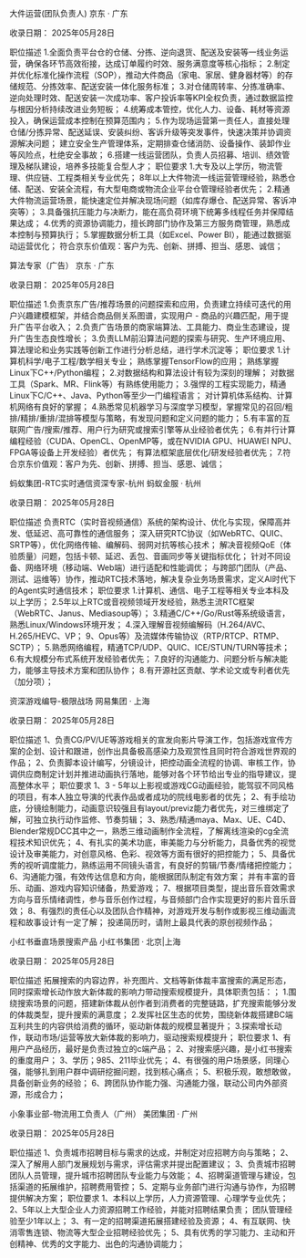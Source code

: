 大件运营(团队负责人)
京东 · 广东

收录日期： 2025年05月28日

职位描述
1.全面负责平台仓的仓储、分拣、逆向退货、配送及安装等一线业务运营，确保各环节高效衔接，达成订单履约时效、服务满意度等核心指标；
2.制定并优化标准化操作流程（SOP），推动大件商品（家电、家居、健身器材等）的存储规范、分拣效率、配送安装一体化服务标准；
3.对仓储周转率、分拣准确率、逆向处理时效、配送安装一次成功率、客户投诉率等KPI全权负责，通过数据监控与根因分析持续改进业务短板；
4.统筹成本管控，优化人力、设备、耗材等资源投入，确保运营成本控制在预算范围内；
5.作为现场运营第一责任人，直接处理仓储/分拣异常、配送延误、安装纠纷、客诉升级等突发事件，快速决策并协调资源解决问题；
建立安全生产管理体系，定期排查仓储消防、设备操作、装卸作业等风险点，杜绝安全事故；
6.搭建一线运营团队，负责人员招募、培训、绩效管理及梯队建设，培养多技能复合型人才；
职位要求
1.大专及以上学历，物流管理、供应链、工程类相关专业优先；
8年以上大件物流一线运营管理经验，熟悉仓储、配送、安装全流程，有大型电商或物流企业平台仓管理经验者优先；
2.精通大件物流运营场景，能快速定位并解决现场问题（如库存爆仓、配送异常、客诉冲突等）；
3.具备强抗压能力与决断力，能在高负荷环境下统筹多线程任务并保障结果达成；
4.优秀的资源协调能力，擅长跨部门协作及第三方服务商管理，熟悉成本控制与预算执行；
5.掌握数据分析工具（如Excel、Power BI），能通过数据驱动运营优化；
符合京东价值观：客户为先、创新、拼搏、担当、感恩、诚信；

算法专家（广告）
京东 · 广东

收录日期： 2025年05月28日

职位描述
1.负责京东广告/推荐场景的问题探索和应用，负责建立持续可迭代的用户兴趣建模框架，并结合商品侧关系图谱，实现用户 - 商品的兴趣匹配，用于提升广告平台收入；
2.负责广告场景的商家端算法、工具能力、商业生态建设，提升广告生态良性增长；
3.负责LLM前沿算法问题的探索与研究、生产环境应用、算法理论和业务实践等创新工作进行分析总结，进行学术沉淀等；
职位要求
1.计算机科学/电子工程/数学相关专业；
熟练掌握TensorFlow的应用；
熟练掌握Linux下C++/Python编程；
2.对数据结构和算法设计有较为深刻的理解；
对数据工具（Spark、MR、Flink等）有熟练使用能力；
3.强悍的工程实现能力，精通Linux下C/C++、Java、Python等至少一门编程语言；
对计算机体系结构、计算机网络有良好的掌握；
4.熟悉常见机器学习与深度学习模型，掌握常见的召回/粗排/精排/重排/混排等模型与策略，有发现问题和定义问题的能力；
5.有丰富的互联网广告/搜索/推荐、用户行为研究或搜索引擎等从业经验者优先；
6.有并行计算编程经验（CUDA、OpenCL、OpenMP等，或在NVIDIA GPU、HUAWEI NPU、FPGA等设备上开发经验）者优先；
有算法框架底层优化/研发经验者优先；
7.符合京东价值观：客户为先、创新、拼搏、担当、感恩、诚信；


蚂蚁集团-RTC实时通信资深专家-杭州
蚂蚁金服 · 杭州

收录日期： 2025年05月28日

职位描述
负责RTC（实时音视频通信）系统的架构设计、优化与实现，保障高并发、低延迟、高可靠性的通信服务；
深入研究RTC协议（如WebRTC、QUIC、SRTP等），优化网络传输、编解码、弱网对抗等核心技术；
解决音视频QoE（体验质量）问题，包括卡顿、延迟、丢包、音画同步等关键指标优化；
针对不同设备、网络环境（移动端、Web端）进行适配和性能调优；
与跨部门团队（产品、测试、运维等）协作，推动RTC技术落地，解决复杂业务场景需求，定义AI时代下的Agent实时通信技术；
职位要求
1.计算机、通信、电子工程等相关专业本科及以上学历；
2.5年以上RTC或音视频领域开发经验，熟悉主流RTC框架（WebRTC、Janus、Mediasoup等）；
3.精通C/C++/Go/Rust等系统级语言，熟悉Linux/Windows环境开发；
4.深入理解音视频编解码（H.264/AVC、H.265/HEVC、VP；
9、Opus等）及流媒体传输协议（RTP/RTCP、RTMP、SCTP）；
5.熟悉网络编程，精通TCP/UDP、QUIC、ICE/STUN/TURN等技术；
6.有大规模分布式系统开发经验者优先；
7.良好的沟通能力、问题分析与解决能力，能够主导技术方案和团队协作；
8.有开源社区贡献、学术论文或专利者优先（加分项）；


资深游戏编导-极限战场
网易集团 · 上海

收录日期： 2025年05月28日

职位描述
1、负责CG/PV/UE等游戏相关的宣发向影片导演工作，包括游戏宣传方案的企划、设计和跟进，创作出具备极高感染力及观赏性且同时符合游戏世界观的作品；
2、负责脚本设计编写，分镜设计，把控动画全流程的协调、审核工作，协调供应商制定计划并推进动画执行落地，能够对各个环节给出专业的指导建议，提高整体水平；
职位要求
1、3 - 5年以上影视或游戏CG动画经验，能驾驭不同风格的项目，有本人独立导演的代表作品或者成功的院线电影者的优先；
2、有手绘功底，分镜绘制能力，动画意识较强且有layout/previz能力者优先，对三维绑定了解，可独立执行动作监修、节奏剪辑；
3、熟悉/精通maya、Max、UE、C4D、Blender常规DCC其中之一，熟悉三维动画制作全流程，了解离线渲染的cg全流程技术知识优先；
4、有扎实的美术功底，审美能力与分析能力，具备优秀的视觉设计及审美能力，对创意风格、色彩、视效等方面有很好的把控能力；
5、具备优秀的视听调度能力，熟练运用不同镜头语言，有良好的剪辑/节奏/情绪把控能力；
6、沟通能力强，有效传达信息和方向，能根据团队制定有效方案；
并有丰富的音乐、动画、游戏内容知识储备，热爱游戏；
7、根据项目类型，提出音乐音效需求方向与音乐情绪调性，参与音乐创作过程，与音频部门合作实现更好的影片音乐音效；
8、有强烈的责任心以及团队合作精神，对游戏开发与制作或影视三维动画流程和故事设计有一定了解；
投递简历时，请附上最具代表的原创视频作品；


小红书垂直场景搜索产品
小红书集团 · 北京|上海

收录日期： 2025年05月28日

职位描述
拓展搜索的内容边界，补充图片、文档等新体裁丰富搜索的满足形态，同时探索增长动作放大新体裁的影响力带动搜索规模提升，具体职责包括：；
1.围绕搜索场景的问题，搭建新体裁从创作者到消费者的完整链路，扩充搜索能够分发的体裁类型，提升搜索的满意度；
2.发挥社区生态的优势，围绕新体裁搭建BC端互利共生的内容供给消费的循环，驱动新体裁的规模显著提升；
3.探索增长动作，联动市场/运营等放大新体裁的影响力，驱动搜索规模提升；
职位要求
1、有用户产品经历，最好是负责过独立的c端产品；
2、对搜索感兴趣，是小红书搜索的重度用户；
3、学历；985、211毕业优先；
4、有很强的用户场景感，同理心强，能够扎到用户群中调研挖掘问题，找到核心痛点；
5、积极乐观，敢想敢做，具备创新业务的经验；
6、跨团队协作能力强、沟通能力强，联动公司内外部资源，形成合力；

小象事业部-物流用工负责人（广州）
美团集团 · 广州

收录日期： 2025年05月28日

职位描述
1、负责城市招聘目标与需求的达成，并制定对应招聘方向与策略；
2、深入了解用人部门发展规划与需求，评估需求并提出配置建议；
3、负责城市招聘团队人员管理，提升城市招聘团队专业能力与效能；
4、招聘渠道管理与建设，包括渠道的拓展维护，招聘费用管控；
5、定期与业务部门进行沟通与协作，为招聘提供解决方案；
职位要求
1、本科以上学历，人力资源管理、心理学专业优先；
2、5年以上大型企业人力资源招聘工作经验，并能对招聘结果负责；
团队管理经验至少1年以上；
3、有一定的招聘渠道拓展搭建经验及资源；
4、有互联网、快消零售连锁、物流等大型企业招聘经验优先；
5、具有优秀的学习能力、主动和开创精神、优秀的文字能力、出色的沟通协调能力；